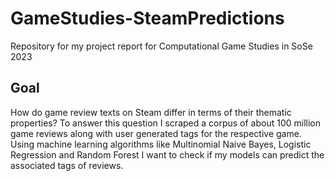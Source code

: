 # GameStudies-SteamPredictions
Repository for my project report for Computational Game Studies in SoSe 2023

## Goal
How do game review texts on Steam differ in terms of their thematic properties? To answer this question I scraped a corpus of about 100 million game reviews along with user generated tags for the respective game. Using machine learning algorithms like Multinomial Naive Bayes, Logistic Regression and Random Forest I want to check if my models can predict the associated tags of reviews.
